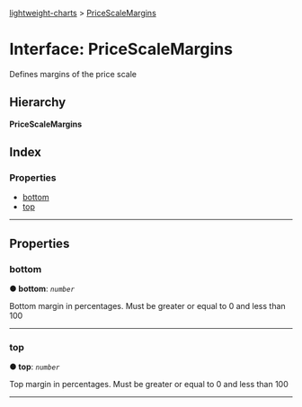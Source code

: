 [lightweight-charts](../README.md) > [PriceScaleMargins](../interfaces/pricescalemargins.md)

# Interface: PriceScaleMargins

Defines margins of the price scale

## Hierarchy

**PriceScaleMargins**

## Index

### Properties

* [bottom](pricescalemargins.md#bottom)
* [top](pricescalemargins.md#top)

---

## Properties

<a id="bottom"></a>

###  bottom

**● bottom**: *`number`*

Bottom margin in percentages. Must be greater or equal to 0 and less than 100

___
<a id="top"></a>

###  top

**● top**: *`number`*

Top margin in percentages. Must be greater or equal to 0 and less than 100

___

